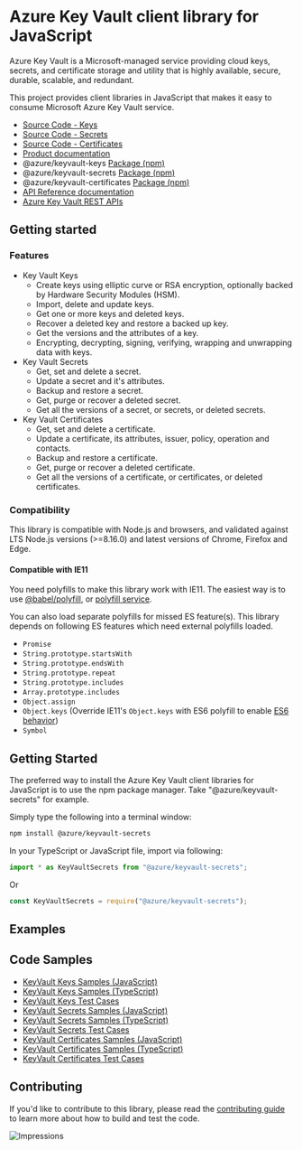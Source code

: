 # Azure Key Vault client library for JavaScript

Azure Key Vault is a Microsoft-managed service providing cloud keys, secrets, and certificate storage and utility that is highly available, secure, durable, scalable, and redundant.

This project provides client libraries in JavaScript that makes it easy to consume Microsoft Azure Key Vault service.

- [Source Code - Keys](./keyvault-keys)
- [Source Code - Secrets](./keyvault-secrets)
- [Source Code - Certificates](./keyvault-certificates)
- [Product documentation](https://docs.microsoft.com/en-us/azure/key-vault)
- @azure/keyvault-keys [Package (npm)](https://www.npmjs.com/package/@azure/keyvault-keys)
- @azure/keyvault-secrets [Package (npm)](https://www.npmjs.com/package/@azure/keyvault-secrets)
- @azure/keyvault-certificates [Package (npm)](https://www.npmjs.com/package/@azure/keyvault-certificates)
- [API Reference documentation](https://docs.microsoft.com/javascript/api/overview/azure/key-vault)
- [Azure Key Vault REST APIs](https://docs.microsoft.com/en-us/rest/api/keyvault/)

## Getting started

### Features

- Key Vault Keys
  - Create keys using elliptic curve or RSA encryption, optionally backed by Hardware Security Modules (HSM).
  - Import, delete and update keys.
  - Get one or more keys and deleted keys.
  - Recover a deleted key and restore a backed up key.
  - Get the versions and the attributes of a key.
  - Encrypting, decrypting, signing, verifying, wrapping and unwrapping data with keys.
- Key Vault Secrets
  - Get, set and delete a secret.
  - Update a secret and it's attributes.
  - Backup and restore a secret.
  - Get, purge or recover a deleted secret.
  - Get all the versions of a secret, or secrets, or deleted secrets.
- Key Vault Certificates
  - Get, set and delete a certificate.
  - Update a certificate, its attributes, issuer, policy, operation and contacts.
  - Backup and restore a certificate.
  - Get, purge or recover a deleted certificate.
  - Get all the versions of a certificate, or certificates, or deleted certificates.

### Compatibility

This library is compatible with Node.js and browsers, and validated against LTS Node.js versions (>=8.16.0) and latest versions of Chrome, Firefox and Edge.

#### Compatible with IE11

You need polyfills to make this library work with IE11. The easiest way is to use [@babel/polyfill](https://babeljs.io/docs/en/babel-polyfill), or [polyfill service](https://polyfill.io/v2/docs/).

You can also load separate polyfills for missed ES feature(s).
This library depends on following ES features which need external polyfills loaded.

- `Promise`
- `String.prototype.startsWith`
- `String.prototype.endsWith`
- `String.prototype.repeat`
- `String.prototype.includes`
- `Array.prototype.includes`
- `Object.assign`
- `Object.keys` (Override IE11's `Object.keys` with ES6 polyfill to enable [ES6 behavior](https://developer.mozilla.org/en-US/docs/Web/JavaScript/Reference/Global_Objects/Object/keys#Notes))
- `Symbol`

## Getting Started

The preferred way to install the Azure Key Vault client libraries for JavaScript is to use the npm package manager. Take "@azure/keyvault-secrets" for example.

Simply type the following into a terminal window:

```bash
npm install @azure/keyvault-secrets
```

In your TypeScript or JavaScript file, import via following:

```JavaScript
import * as KeyVaultSecrets from "@azure/keyvault-secrets";
```

Or

```JavaScript
const KeyVaultSecrets = require("@azure/keyvault-secrets");
```

## Examples

## Code Samples

- [KeyVault Keys Samples (JavaScript)](./keyvault-keys/samples/javascript)
- [KeyVault Keys Samples (TypeScript)](./keyvault-keys/samples/typescript)
- [KeyVault Keys Test Cases](./keyvault-keys/test/)
- [KeyVault Secrets Samples (JavaScript)](./keyvault-secrets/samples/javascript)
- [KeyVault Secrets Samples (TypeScript)](./keyvault-secrets/samples/typescript)
- [KeyVault Secrets Test Cases](./keyvault-secrets/test/)
- [KeyVault Certificates Samples (JavaScript)](./keyvault-certificates/samples/javascript)
- [KeyVault Certificates Samples (TypeScript)](./keyvault-certificates/samples/typescript)
- [KeyVault Certificates Test Cases](./keyvault-certificates/test/)

## Contributing

If you'd like to contribute to this library, please read the [contributing guide](https://github.com/Azure/azure-sdk-for-js/blob/master/CONTRIBUTING.md) to learn more about how to build and test the code.

![Impressions](https://azure-sdk-impressions.azurewebsites.net/api/impressions/azure-sdk-for-js%2Fsdk%2Fkeyvault%2FREADME.png)
